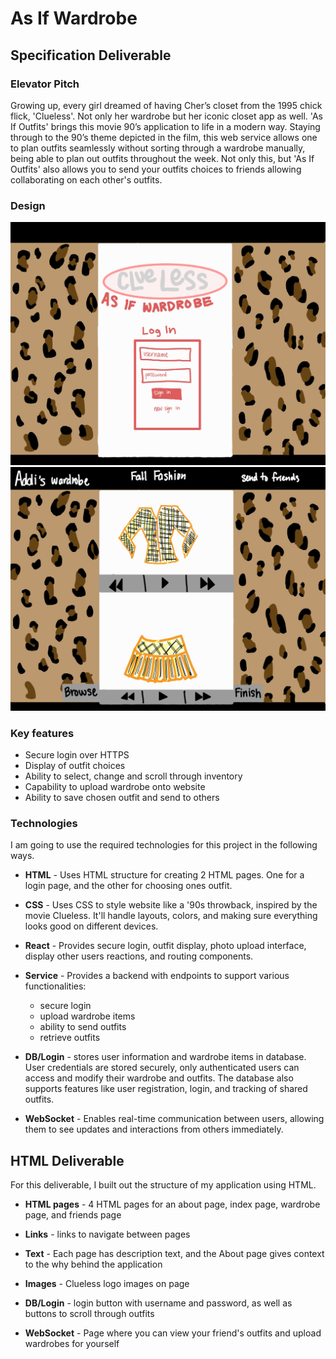 # As If Wardrobe

## Specification Deliverable 

### Elevator Pitch
Growing up, every girl dreamed of having Cher’s closet from the 1995 chick flick, 'Clueless'. Not only her wardrobe but her iconic closet app as well. 'As If Outfits' brings this movie 90’s application to life in a modern way. Staying through to the 90’s theme depicted in the film, this web service allows one to plan outfits seamlessly without sorting through a wardrobe manually, being able to plan out outfits throughout the week. Not only this, but 'As If Outfits' also allows you to send your outfits choices to friends allowing collaborating on each other's outfits.

### Design
![alt text](./assests/AsIfWardrobeLoginPageDrawing.jpeg)
![alt text](./assests/AsIfWardrobeDemoDrawing.jpeg)

### Key features

- Secure login over HTTPS
- Display of outfit choices
- Ability to select, change and scroll through inventory
- Capability to upload wardrobe onto website
- Ability to save chosen outfit and send to others

### Technologies

I am going to use the required technologies for this project in the following ways.

- **HTML** - Uses HTML structure for creating 2 HTML pages. One for a login page, and the other for choosing ones outfit.

- **CSS** - Uses CSS to style website like a '90s throwback, inspired by the movie Clueless. It'll handle layouts, colors, and making sure everything looks good on different devices.

- **React** - Provides secure login, outfit display, photo upload interface, display other users reactions, and routing components.

- **Service** - Provides a backend with endpoints to support various functionalities:
    - secure login
    - upload wardrobe items
    - ability to send outfits
    - retrieve outfits

- **DB/Login** - stores user information and wardrobe items in database. User credentials are stored securely, only authenticated users can access and modify their wardrobe and outfits. The database also supports features like user registration, login, and tracking of shared outfits.

- **WebSocket** - Enables real-time communication between users, allowing them to see updates and interactions from others immediately.
## HTML Deliverable 
For this deliverable, I built out the structure of my application using HTML.

 - **HTML pages** - 4 HTML pages for an about page, index page, wardrobe page, and friends page
 
-  **Links** - links to navigate between pages
  
 - **Text** - Each page has description text, and the About page gives context to the why behind the application
   
 - **Images** - Clueless logo images on page

 - **DB/Login** - login button with username and password, as well as buttons to scroll through outfits

 - **WebSocket** - Page where you can view your friend's outfits and upload wardrobes for yourself
